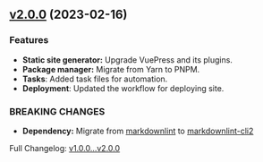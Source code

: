 ## [v2.0.0](https://github.com/ansidev/sample-gitflow-release-workflows/compare/v1.0.0...v2.0.0) (2023-02-16)

### Features

- **Static site generator:** Upgrade VuePress and its plugins.
- **Package manager:** Migrate from Yarn to PNPM.
- **Tasks**: Added task files for automation.
- **Deployment**: Updated the workflow for deploying site.

### BREAKING CHANGES

- **Dependency:** Migrate from [markdownlint](https://github.com/DavidAnson/markdownlint) to [markdownlint-cli2](https://github.com/DavidAnson/markdownlint-cli2)

Full Changelog: [v1.0.0...v2.0.0](https://github.com/ansidev/sample-gitflow-release-workflows/compare/v1.0.0...v2.0.0)
